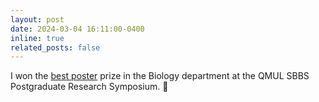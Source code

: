 ```yaml
---
layout: post
date: 2024-03-04 16:11:00-0400
inline: true
related_posts: false
---
```


I won the [best poster](/assets/pdf/poster_popgroup57.pdf) prize in the Biology department at the QMUL SBBS Postgraduate Research Symposium. :hatching_chick:
